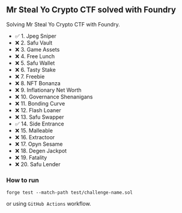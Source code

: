 ## Mr Steal Yo Crypto CTF solved with Foundry

Solving Mr Steal Yo Crypto CTF with Foundry.

- ✅ 1. Jpeg Sniper
- ❌ 2. Safu Vault
- ❌ 3. Game Assets
- ❌ 4. Free Lunch
- ❌ 5. Safu Wallet
- ❌ 6. Tasty Stake
- ❌ 7. Freebie
- ❌ 8. NFT Bonanza
- ❌ 9. Inflationary Net Worth
- ❌ 10. Governance Shenanigans
- ❌ 11. Bonding Curve
- ❌ 12. Flash Loaner
- ❌ 13. Safu Swapper
- ✅ 14. Side Entrance
- ❌ 15. Malleable
- ❌ 16. Extractoor
- ❌ 17. Opyn Sesame
- ❌ 18. Degen Jackpot
- ❌ 19. Fatality
- ❌ 20. Safu Lender

### How to run

```shell
forge test --match-path test/challenge-name.sol
```
or using `GitHub Actions` workflow.
